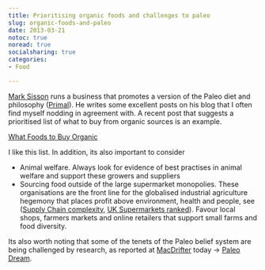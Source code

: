 ```yaml
---
title: Prioritising organic foods and challenges to paleo
slug: organic-foods-and-paleo
date: 2013-03-21
notoc: true
noread: true
socialsharing: true
categories: 
- Food

---
```

[Mark Sisson][marksdailyapple] runs a business that promotes a version of the Paleo diet and philosophy ([Primal][marksdailyapple 2]). He writes some excellent posts on his blog that I often find myself nodding in agreement with. A recent post that suggests a prioritised list of what to buy from organic sources is an example.

[What Foods to Buy Organic][marksdailyapple 3]

I like this list. In addition, its also important to consider

  - Animal welfare. Always look for evidence of best practises in animal welfare and support these growers and suppliers
  - Sourcing food outside of the large supermarket monopolies. These organisations are the front line for the globalised industrial agriculture hegemony that places profit above environment, health and people, see ([Supply Chain complexity][eurekastreet], [UK Supermarkets ranked][ethicalconsumer]). Favour local shops, farmers markets and online retailers that support small farms and food diversity.

Its also worth noting that some of the tenets of the Paleo belief system are being challenged by research, as reported at [MacDrifter][macdrifter] today -\> [Paleo Dream][macdrifter 2].

[ethicalconsumer]: http://www.ethicalconsumer.org/buyersguides/food/supermarkets.aspx
[eurekastreet]: http://www.eurekastreet.com.au/article.aspx?aeid=25578
[macdrifter]: http://www.macdrifter.com
[macdrifter 2]: http://www.macdrifter.com/2013/03/paleo-dream-link.html
[marksdailyapple]: http://www.marksdailyapple.com/about-2/mark-sisson
[marksdailyapple 2]: http://www.marksdailyapple.com/primal-blueprint-101
[marksdailyapple 3]: http://www.marksdailyapple.com/top-9-most-important-foods-to-buy-organic